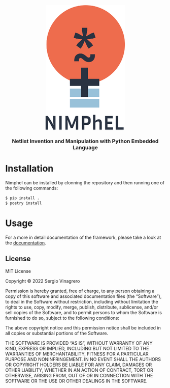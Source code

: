 <div align='center'>
<img src="./docs/img/logo.png" width="250px">
<h3>Netlist Invention and Manipulation with Python Embedded Language</h3>
</div>

# Installation

Nimphel can be installed by clonning the repository and then running one of the following commands:

```
$ pip install .
$ poetry install
```

# Usage

For a more in detail documentation of the framework, please take a look at the [documentation](https://servinagrero.github.io/nimphel).

## License

MIT License

Copyright © 2022 Sergio Vinagrero

Permission is hereby granted, free of charge, to any person obtaining a copy of this software and associated documentation files (the “Software”), to deal in the Software without restriction, including without limitation the rights to use, copy, modify, merge, publish, distribute, sublicense, and/or sell copies of the Software, and to permit persons to whom the Software is furnished to do so, subject to the following conditions:

The above copyright notice and this permission notice shall be included in all copies or substantial portions of the Software.

THE SOFTWARE IS PROVIDED “AS IS”, WITHOUT WARRANTY OF ANY KIND, EXPRESS OR IMPLIED, INCLUDING BUT NOT LIMITED TO THE WARRANTIES OF MERCHANTABILITY, FITNESS FOR A PARTICULAR PURPOSE AND NONINFRINGEMENT. IN NO EVENT SHALL THE AUTHORS OR COPYRIGHT HOLDERS BE LIABLE FOR ANY CLAIM, DAMAGES OR OTHER LIABILITY, WHETHER IN AN ACTION OF CONTRACT, TORT OR OTHERWISE, ARISING FROM, OUT OF OR IN CONNECTION WITH THE SOFTWARE OR THE USE OR OTHER DEALINGS IN THE SOFTWARE.

